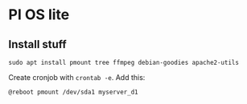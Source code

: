 # PI OS lite

## Install stuff
```
sudo apt install pmount tree ffmpeg debian-goodies apache2-utils
```
Create cronjob with `crontab -e`. Add this:
```
@reboot pmount /dev/sda1 myserver_d1
```

